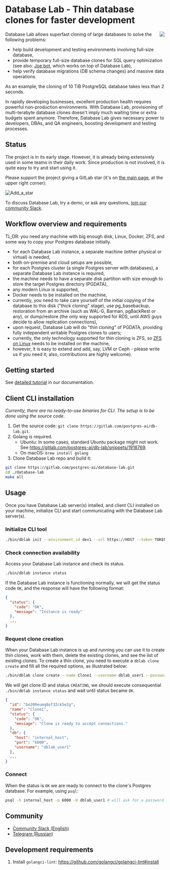 # Database Lab - Thin database clones for faster development

<img src="https://gitlab.com/postgres-ai/database-lab/-/raw/master/assets/db-lab.png" align="right" border="0" />
Database Lab allows superfast cloning of large databases to solve the following problems:

- help build development and testing environments involving full-size database,
- provide temporary full-size database clones for SQL query optimization (see also:
[Joe bot](https://gitlab.com/postgres-ai/joe), which works on top of Database Lab),
- help verify database migrations (DB schema changes) and massive data operations.

As an example, the cloning of 10 TiB PostgreSQL database takes less than 2 seconds.

In rapidly developing businesses, excellent production health requires powerful non-production environments.
With Database Lab, provisioning of multi-terabyte database clones doesn't imply much
waiting time or extra budgets spent anymore. Therefore, Database Lab gives necessary power to developers, DBAs,
and QA engineers, boosting development and testing processes.

## Status

The project is in its early stage. However, it is already being extensively used
in some teams in their daily work. Since production is not involved, it is
quite easy to try and start using it.

Please support the project giving a GitLab star (it's on [the main page](https://gitlab.com/postgres-ai/database-lab),
at the upper right corner):

![Add_a_star](/uploads/a06496bba35e6221b81eea0cd4a4ee44/Screen_Recording_2020-02-04_at_18.39.02.2020-02-04_18_47_42.gif)

To discuss Database Lab, try a demo, or ask any questions, [join our community Slack](https://database-lab-team-slack-invite.herokuapp.com/).

## Workflow overview and requirements

TL;DR: you need any machine with big enough disk, Linux, Docker, ZFS, and some way to copy your Postgres database initially.

- for each Database Lab instance, a separate machine (either physical or virtual) is needed,
- both on-premise and cloud setups are possible,
- for each Postgres cluster (a single Postgres server with databases), a separate Database Lab instance is required,
- the machine needs to have a separate disk partition with size enough to store the target Postgres directory (PGDATA),
- any modern Linux is supported,
- Docker needs to be installed on the machine,
- currently, you need to take care yourself of the initial copying of the database to this disk ("thick cloning" stage),
use pg_basebackup, restoration from an archive (such as WAL-G, Barman, pgBackRest or any), or dump/restore (the only way
supported for RDS, until AWS guys decide to allow replication connections),
- upon request, Database Lab will do "thin cloning" of PGDATA, providing fully independent writable
Postgres clones to users;
- currently, the only technology supported for thin cloning is ZFS,
so [ZFS on Linux](https://zfsonlinux.org/) needs to be installed on the machine,
- however, it is easy to extend and add, say, LVM or Ceph - please write us if you
need it; also, contributions are highly welcome).

## Getting started
See [detailed tutorial](https://postgres.ai/docs/database-lab/1_tutorial)
in our documentation.

## Client CLI installation

*Currently, there are no ready-to-use binaries for CLI. The setup
is to be done using the source code.* <!-- TODO: we need to ship binaries, at least for Linux, better Linux + MacOS -->

1. Get the source code: `git clone https://gitlab.com/postgres-ai/db-lab.git`.
1. Golang is required.
    - Ubuntu: In some cases, standard Ubuntu package might not work. See
https://gitlab.com/postgres-ai/db-lab/snippets/1918769.
    - On macOS: `brew install golang`
1. Clone Database Lab repo and build it:
``` bash
git clone https://gitlab.com/postgres-ai/database-lab.git
cd ./database-lab
make all
```

## Usage
Once you have Database Lab server(s) intalled, and client CLI installed on your machine,
initialize CLI and start communicating with the Database Lab server(s).

### Initialize CLI tool
```bash
./bin/dblab init --environment_id dev1 --url https://HOST --token TOKEN
```

### Check connection availability
Access your Database Lab instance and check its status.
```bash
./bin/dblab instance status
```

If the Database Lab instance is functioning normally, we will get the status
code `OK`, and the response will have the following format:
```json
{
  "status": {
    "code": "OK",
    "message": "Instance is ready"
  },
  ...
}
```

### Request clone creation
When your Database Lab instance is up and running you can use it to create thin
clones, work with them, delete the existing clones, and see the list of
existing clones. To create a thin clone, you need to execute a `dblab clone create`
and fill all the required options, as illustrated below:

```bash
./bin/dblab clone create --name Clone1 --username dblab_user1 --password secret
```

We will get clone ID and status `CREATING`, we should execute consequential
`./bin/dblab instance status` and wait until status became `OK`.
```json
{
  "id": "bo200eumq8of32ck5e2g",
  "name": "Clone1",
  "status": {
    "code": "OK",
    "message": "Clone is ready to accept connections."
  },
  "db": {
    "host": "internal_host",
    "port": "6000",
    "username": "dblab_user1"
  },
  ...
}
```

### Connect
When the status is `OK` we are ready to connect to the clone's Postgres
database. For example, using `psql`:
```bash
psql -h internal_host -p 6000 -U dblab_user1 # will ask for a password unless it's set in either PGPASSWORD or .pgpass
```

## Community
- [Community Slack (English)](https://database-lab-team-slack-invite.herokuapp.com/)
- [Telegram (Russian)](https://t.me/databaselabru)

## Development requirements

1. Install `golangci-lint`: https://github.com/golangci/golangci-lint#install
<!-- TODO: SDK docs -->
<!-- TODO: Contribution guideline -->

